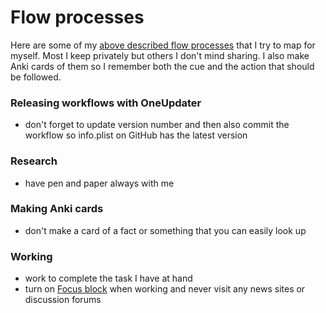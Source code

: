 # Flow processes
Here are some of my [above described flow processes](./Flow.md) that I try to map for myself. Most I keep privately but others I don't mind sharing. I also make Anki cards of them so I remember both the cue and the action that should be followed.

### Releasing workflows with OneUpdater
- don't forget to update version number and then also commit the workflow so info.plist on GitHub has the latest version

### Research
- have pen and paper always with me

### Making Anki cards
- don't make a card of a fact or something that you can easily look up

### Working
- work to complete the task I have at hand
- turn on [Focus block](https://heyfocus.com) when working and never visit any news sites or discussion forums